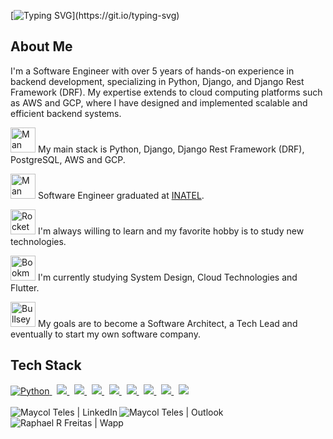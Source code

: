 [![Typing SVG](https://readme-typing-svg.demolab.com?font=Fira+Code&pause=5&color=00ff00&width=435&lines=Hello!+My+name+is+Maycol+;and+I+am+a+Backend+Engineer.)](https://git.io/typing-svg)

## About Me
I'm a Software Engineer with over 5 years of hands-on experience in backend development, specializing in Python, Django, and Django Rest Framework (DRF). My expertise extends to cloud computing platforms such as AWS and GCP, where I have designed and implemented scalable and efficient backend systems.

<img src="https://raw.githubusercontent.com/Tarikul-Islam-Anik/Animated-Fluent-Emojis/master/Emojis/People%20with%20professions/Man%20Technologist%20Light%20Skin%20Tone.png" alt="Man Technologist Light Skin Tone" width="40" height="40" /> My main stack is Python, Django, Django Rest Framework (DRF), PostgreSQL, AWS and GCP.

<img src="https://raw.githubusercontent.com/Tarikul-Islam-Anik/Animated-Fluent-Emojis/master/Emojis/People%20with%20professions/Man%20Student%20Light%20Skin%20Tone.png" alt="Man Student Light Skin Tone" width="40" height="40" /> Software Engineer graduated at [INATEL](https://inatel.br/home/).

<img src="https://raw.githubusercontent.com/Tarikul-Islam-Anik/Animated-Fluent-Emojis/master/Emojis/Travel%20and%20places/Rocket.png" alt="Rocket" width="40" height="40" /> I'm always willing to learn and my favorite hobby is to study new technologies.

<img src="https://raw.githubusercontent.com/Tarikul-Islam-Anik/Animated-Fluent-Emojis/master/Emojis/Objects/Bookmark%20Tabs.png" alt="Bookmark Tabs" width="40" height="40" /> I'm currently studying System Design, Cloud Technologies and Flutter.

<img src="https://raw.githubusercontent.com/Tarikul-Islam-Anik/Animated-Fluent-Emojis/master/Emojis/Activities/Bullseye.png" alt="Bullseye" width="40" height="40" /> My goals are to become a Software Architect, a Tech Lead and eventually to start my own software company. 


<!--Tech Stack-->
## Tech Stack

<a href="https://www.python.org" target="_blank">
  <img src="https://skillicons.dev/icons?i=py" alt="Python" />
</a>&nbsp;
<a href="https://www.djangoproject.com" target="_blank">
  <img src="https://skillicons.dev/icons?i=django" />
</a>&nbsp;
<a href="https://flask.palletsprojects.com" target="_blank">
  <img src="https://skillicons.dev/icons?i=flask" />
</a>&nbsp;
<a href="https://fastapi.tiangolo.com" target="_blank">
  <img src="https://skillicons.dev/icons?i=fastapi" />
</a>&nbsp;
<a href="https://www.postgresql.org" target="_blank">
  <img src="https://skillicons.dev/icons?i=postgres" />
</a>&nbsp;
<a href="https://www.mongodb.com" target="_blank">
  <img src="https://skillicons.dev/icons?i=mongodb" />
</a>&nbsp;
<a href="https://www.docker.com" target="_blank">
  <img src="https://skillicons.dev/icons?i=docker" />
</a>&nbsp;
<a href="https://aws.amazon.com/" target="_blank">
  <img src="https://skillicons.dev/icons?i=aws" />
</a>&nbsp;
<a href="https://cloud.google.com/" target="_blank">
  <img src="https://skillicons.dev/icons?i=gcp" />
</a>

<br>
<br>


<a href="https://www.linkedin.com/in/maycol-teles/">
  <img align="left" alt="Maycol Teles | LinkedIn"  src="https://img.shields.io/badge/LinkedIn-0077B5?style=for-the-badge&logo=linkedin&logoColor=white" />
</a>
<a href="mailto:maycolteles@hotmail.com">
  <img align="left" alt="Maycol Teles | Outlook"  src="https://img.shields.io/badge/Gmail-D14836?style=for-the-badge&logo=gmail&logoColor=white" />
</a>
<a href="https://wa.me//5588775088?text=Olá%20te%20encontrei%20no%20GitHub">
  <img align="left" alt="Raphael R Freitas | Wapp"  src="https://img.shields.io/badge/WhatsApp-25D366?style=for-the-badge&logo=whatsapp&logoColor=white" />
</a>
